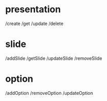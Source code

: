 # presentation
/create
/get
/update
/delete

# slide
/addSlide
/getSlide
/updateSlide
/removeSlide

# option
/addOption
/removeOption
/updateOption